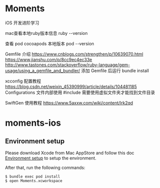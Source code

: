 # Moments
iOS 开发进阶学习

mac查看本地ruby版本信息
ruby --version

查看 pod cocoapods 本地版本
pod --version

Gemfile 介绍
https://www.cnblogs.com/strengthen/p/10639070.html
https://www.jianshu.com/p/8cc9ec4ec33e
http://www.tastones.com/stackoverflow/ruby-language/gem-usage/using_a_gemfile_and_bundler/
添加 Gemfile 后运行 bundle install

xcconfig 配置教程
https://blog.csdn.net/weixin_45390999/article/details/104481185
Configurations 文件内部使用 #include 需要使用虚拟文件夹才能找到文件目录

SwiftGen 使用教程
https://www.5axxw.com/wiki/content/lrk2qd


# moments-ios

## Environment setup

Please download Xcode from Mac AppStore and follow this doc [Environment setup](https://github.com/JakeLin/moments-ios/wiki/Environment-setup) to setup the environment.

After that, run the following commands:

```shell
$ bundle exec pod install
$ open Moments.xcworkspace 
```

